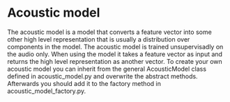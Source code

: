 # Acoustic model

The acoustic model is a model that converts a feature vector into some other
high level representation that is usually a distribution over components in
the model. The acoustic model is trained unsupervisadly on the audio only.
When using the model it takes a feature vector as input and returns the high
level representation as another vector. To create your own acoustic model
you can inherit from the general AcousticModel class defined in
acoustic_model.py and overwrite the abstract methods. Afterwards you should add
it to the factory method in acoustic_model_factory.py.
